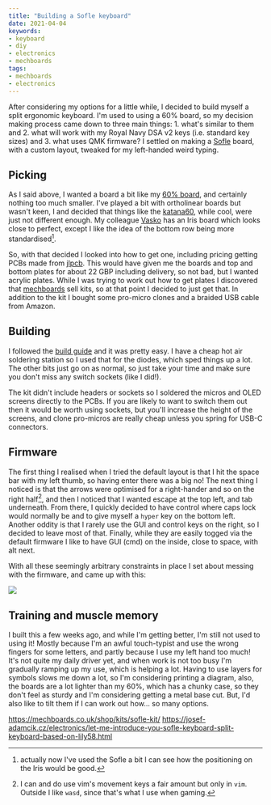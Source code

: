```yaml
---
title: "Building a Sofle keyboard"
date: 2021-04-04
keywords:
- keyboard
- diy
- electronics
- mechboards
tags:
- mechboards
- electronics
---
```


After considering my options for a little while, I decided to build myself a split ergonomic keyboard.
I'm used to using a 60% board, so my decision making process came down to three main things: 1. what's similar to them and 2. what will work with my Royal Navy DSA v2 keys (i.e. standard key sizes) and 3. what uses QMK firmware? I settled on making a [Sofle](https://josef-adamcik.cz/electronics/let-me-introduce-you-sofle-keyboard-split-keyboard-based-on-lily58.html) board, with a custom layout, tweaked for my left-handed weird typing. 

## Picking

As I said above, I wanted a board a bit like my [60% board](https://github.com/mattfoster/gh60-satan-keymap), and certainly nothing too much smaller. I've played a bit with ortholinear boards but wasn't keen, I and decided that things like the [katana60](http://xahlee.info/kbd/katana60_keyboard.html), while cool, were just not different enough. My colleague [Vasko](https://skozl.com/) has an Iris board which looks close to perfect, except I like the idea of the bottom row being more standardised[^1].

So, with that decided I looked into how to get one, including pricing getting PCBs made from [jlpcb](Https://jlpcb.com). This would have given me the boards and top and bottom plates for about 22 GBP including delivery, so not bad, but I wanted acrylic plates. While I was trying to work out how to get plates I discovered that [mechboards](https://mechboards.co.uk/shop/kits/sofle-kit/) sell kits, so at that point I decided to just get that. In addition to the kit I bought some pro-micro clones and a braided USB cable from Amazon.

## Building

I followed the [build guide](https://josef-adamcik.cz/electronics/soflekeyboard-build-log-and-build-guide.html) and it was pretty easy. I have a cheap hot air soldering station so I used that for the diodes, which sped things up a lot. The other bits just go on as normal, so just take your time and make sure you don't miss any switch sockets (like I did!).

The kit didn't include headers or sockets so I soldered the micros and OLED screens directly to the PCBs. If you are likely to want to switch them out then it would be worth using sockets, but you'll increase the height of the screens, and clone pro-micros are really cheap unless you spring for USB-C connectors.

## Firmware

The first thing I realised when I tried the default layout is that I hit the space bar with my left thumb, so having enter there was a big no! The next thing I noticed is that the arrows were optimised for a right-hander and so on the right half[^2], and then I noticed that I wanted escape at the top left, and tab underneath. From there, I quickly decided to have control where caps lock would normally be and to give myself a `hyper` key on the bottom left. Another oddity is that I rarely use the GUI and control keys on the right, so I decided to leave most of that. Finally, while they are easily togged via the default firmware I like to have GUI (cmd) on the inside, close to space, with alt next.

With all these seemingly arbitrary constraints in place I set about messing with the firmware, and came up with this:

![](posts/soflekeyboard.png)


## Training and muscle memory

I built this a few weeks ago, and while I'm getting better, I'm still not used to using it! Mostly because I'm an awful touch-typist and use the wrong fingers for some letters, and partly because I use my left hand too much! It's not quite my daily driver yet, and when work is not too busy I'm gradually ramping up my use, which is helping a lot. Having to use layers for symbols slows me down a lot, so I'm considering printing a diagram, also, the boards are a lot lighter than my 60%, which has a chunky case, so they don't feel as sturdy and I'm considering getting a metal base cut. But, I'd also like to tilt them if I can work out how... so many options.


[^1]: actually now I've used the Sofle a bit I can see how the positioning on the Iris would be good.
[^2]: I can and do use vim's movement keys a fair amount but only in `vim`. Outside I like `wasd`, since that's what I use when gaming. 

https://mechboards.co.uk/shop/kits/sofle-kit/
https://josef-adamcik.cz/electronics/let-me-introduce-you-sofle-keyboard-split-keyboard-based-on-lily58.html